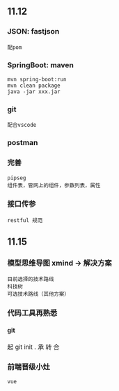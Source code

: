 ## 11.12
### JSON: fastjson
	配pom
### SpringBoot: maven
	mvn spring-boot:run
	mvn clean package
	java -jar xxx.jar
### git
	配合vscode
### postman
### 完善
	pipseg
	组件表，管网上的组件，参数列表，属性
### 接口传参
    restful 规范


## 11.15
### 模型思维导图 xmind -> 解决方案
    目前选择的技术路线
    科技树
    可选技术路线（其他方案）
### 代码工具再熟悉
#### git
起 git init .
承
转
合
#### 

### 前端晋级小灶
    vue